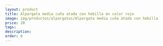 ```yaml
---
layout: product
title: Alpargata media cuña atada con hebilla en color rojo 
image: img/productos/alpargatas/Alpargata media cuña atada con hebilla en color rojo =28.webp
price: 28
tags: 
description: 
order: 0
---
```

